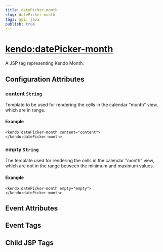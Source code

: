 ```yaml
---
title: datePicker-month
slug: datePicker-month
tags: api, java
publish: true
---
```


# <kendo:datePicker-month>
A JSP tag representing Kendo Month.

## Configuration Attributes


### content `String`

Template to be used for rendering the cells in the calendar "month" view, which are in range.

#### Example
    <kendo:datePicker-month content="content">
    </kendo:datePicker-month>
    

### empty `String`

The template used for rendering the cells in the calendar "month" view, which are not in the range between
the minimum and maximum values.

#### Example
    <kendo:datePicker-month empty="empty">
    </kendo:datePicker-month>
    

## Event Attributes


## Event Tags


## Child JSP Tags


